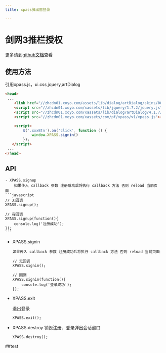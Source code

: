 ```yaml
---
title: xpass弹出窗登录

---
```


# 剑网3推栏授权

更多请到[github文档](https://github.com/XFETeam/libs/tree/xpass)查看

## 使用方法
引用xpass.js，ui.css,jquery,artDialog
```html
<head>
 ...
    <link href="//zhcdn01.xoyo.com/assets/lib/dialog/artDialog/skins/001/ui.css" class="external" rel="stylesheet">
    <script src="//zhcdn01.xoyo.com/xassets/lib/jquery/1.7.2/jquery.js"></script>
    <script src="//zhcdn01.xoyo.com/xassets/lib/dialog/artDialog/4.1.7/artDialog.js"></script>
    <script src="//zhcdn01.xoyo.com/xassets/com/pf/xpass/v1/xpass.js"></script>

    <script>
        $('.xxxBtn').on('click', function () {
            window.XPASS.signin()
        });
   </script>
 ...
</head>
```

## API
    - XPASS.signup
        如果传入 callback 参数 注册成功后将执行 callback 方法 否则 reload 当前页面
    ```javascript
    // 无回调
    XPASS.signup();

    // 有回调
    XPASS.signup(function(){
        console.log('注册成功');
    });
    ```

  - XPASS.signin

        如果传入 callback 参数 注册成功后将执行 callback 方法 否则 reload 当前页面

    ```
    // 无回调
    XPASS.signin();

    // 回调
    XPASS.signin(function(){
        console.log('登录成功');
    });
    ```

  - XPASS.exit

    退出登录

    ```
    XPASS.exit();
    ```

  - XPASS.destroy
    销毁注册、登录弹出会话窗口
    ```
    XPASS.destroy();
    ```
##test 
